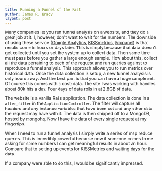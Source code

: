 ```yaml
---
title: Running a Funnel of the Past
author: James R. Bracy
layout: post
---
```


Many companies let you run funnel analysis on a website, and they do a great
job at it. I, however, don't want to wait for the numbers. The downside of
using these service ([Google Analytics](http://www.google.com/analytics/), [KISSmetrics](http://www.google.com/analytics/), [Mixpanel](http://mixpanel.com/)) is that results
come in hours or days later. This is simply because that data doesn't get
collected until you set the system up to collect data. Then some time must
pass before you gather a large enough sample. How about this, collect all the
data pertaining to each of the request and run queries against to reproduce a
funnel analysis. This approach allows you to run metrics over historical data.
Once the data collection is setup, a new funnel analysis is only hours away.
And the best part is that you can have a huge sample set. Of course this comes
with a cost: data. The site I was working with handles about 80k hits a day.
Four days of data rolls in at 2.8GB of data.

The website is a vanilla Rails application. The data collection is done in a
`after_filter` in the `ApplicationController`. The filter will capture all
headers and any instance variables that have been set and any other data the
request may have with it. The data is then shipped off to a MongoDB, hosted by
[mongohq](http://mongohq.com/). Now I have the data of every single request at
my fingertips.

When I need to run a funnel analysis I simply write a series of map reduce
queries. This is incredibly powerful because now if someone comes to me asking
for some numbers I can get meaningful results in about an hour. Compare that
to setting up events for KISSMetrics and waiting days for the data.

If a company were able to do this, I would be significantly impressed.